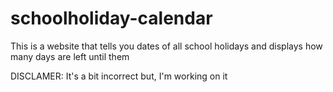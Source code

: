 # schoolholiday-calendar
This is a website that tells you dates of all school holidays and displays how many days are left until them

DISCLAMER: It's a bit incorrect but, I'm working on it
